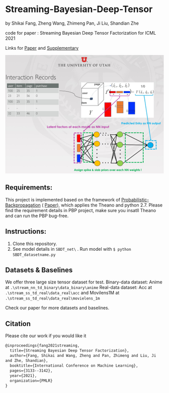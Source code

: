 # Streaming-Bayesian-Deep-Tensor

by Shikai Fang, Zheng Wang, Zhimeng Pan, Ji Liu, Shandian Zhe

code for paper : Streaming Bayesian Deep Tensor Factorization for ICML 2021

Links for [Paper](http://proceedings.mlr.press/v139/fang21d/fang21d.pdf) and [Supplementary](http://proceedings.mlr.press/v139/fang21d/fang21d-supp.pdf)

![model illustration](./figs/fig1.JPG)



## Requirements:
This project is implemented based on the framework of [Probabilistic-Backpropagation](https://github.com/HIPS/Probabilistic-Backpropagation) (  [Paper](https://arxiv.org/abs/1502.05336)), which applies the Theano and python 2.7. Please find the requirement details in PBP project, make sure you insatll Theano and can run the PBP bug-free. 

## Instructions:
1. Clone this repository.
2. See model details in `SBDT_net\` .  Run model with `$ python SBDT_datasetname.py`

## Datasets & Baselines
We offer three large size tensor dataset for test.
Binary-data dataset: Anime at  `.\stream_nn_td_binary\data_binary\anime`
Real-data dataset: Acc at  `.\stream_ss_td_real\data_real\acc` and Movilens1M at `.\stream_ss_td_real\data_real\movielens_1m` 

Check our paper for more datasets and baselines.

## Citation
Please cite our work if you would like it
```
@inproceedings{fang2021streaming,
  title={Streaming Bayesian Deep Tensor Factorization},
  author={Fang, Shikai and Wang, Zheng and Pan, Zhimeng and Liu, Ji and Zhe, Shandian},
  booktitle={International Conference on Machine Learning},
  pages={3133--3142},
  year={2021},
  organization={PMLR}
}

```

